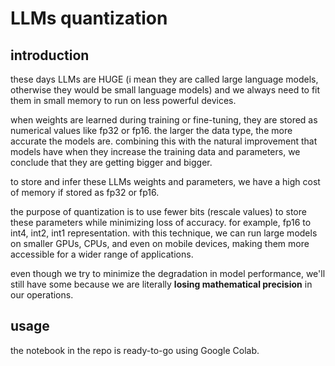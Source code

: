 # LLMs quantization

## introduction
these days LLMs are HUGE (i mean they are called large language models, otherwise they would be small language models) and we always need to fit them in small memory to run on less powerful devices.

when weights are learned during training or fine-tuning, they are stored as numerical values like fp32 or fp16. the larger the data type, the more accurate the models are. combining this with the natural improvement that models have when they increase the training data and parameters, we conclude that they are getting bigger and bigger.

to store and infer these LLMs weights and parameters, we have a high cost of memory if stored as fp32 or fp16.

the purpose of quantization is to use fewer bits (rescale values) to store these parameters while minimizing loss of accuracy. for example, fp16 to int4, int2, int1 representation. with this technique, we can run large models on smaller GPUs, CPUs, and even on mobile devices, making them more accessible for a wider range of applications.

even though we try to minimize the degradation in model performance, we'll still have some because we are literally **losing mathematical precision** in our operations.

## usage
the notebook in the repo is ready-to-go using Google Colab.
